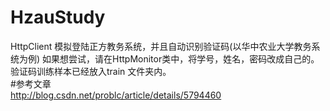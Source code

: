 # HzauStudy
HttpClient 模拟登陆正方教务系统，并且自动识别验证码(以华中农业大学教务系统为例)
  如果想尝试，请在HttpMonitor类中，将学号，姓名，密码改成自己的。  
  验证码训练样本已经放入train 文件夹内。  
#参考文章  
http://blog.csdn.net/problc/article/details/5794460
